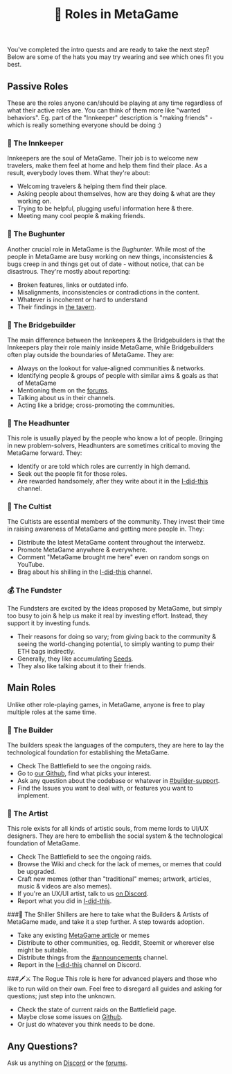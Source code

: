 ﻿---
title: 🧙 Roles in MetaGame
---

You've completed the intro quests and are ready to take the next step?
Below are some of the hats you may try wearing and see which ones fit you best.

## Passive Roles
These are the roles anyone can/should be playing at any time regardless of what their active roles are. You can think of them more like "wanted behaviors". Eg. part of the "Innkeeper" description is "making friends" - which is really something everyone should be doing :)

### 🍻 The Innkeeper
Innkeepers are the soul of MetaGame. Their job is to welcome new travelers, make them feel at home and help them find their place. As a result, everybody loves them.
What they're about:
- Welcoming travelers & helping them find their place.
- Asking people about themselves, how are they doing & what are they working on.
- Trying to be helpful, plugging useful information here & there.
- Meeting many cool people & making friends.

### 🐛 The Bughunter
Another crucial role in MetaGame is the *Bughunter*. While most of the people in MetaGame are busy working on new things, inconsistencies & bugs creep in and things get out of date - without notice, that can be disastrous.
They're mostly about reporting:
- Broken features, links or outdated info.
- Misalignments, inconsistencies or contradictions in the content.
- Whatever is incoherent or hard to understand
- Their findings in [the tavern](https://discord.gg/axebUqq).

### 🌉 The Bridgebuilder
The main difference between the Innkeepers & the Bridgebuilders is that the Innkeepers play their role mainly inside MetaGame, while Bridgebuilders often play outside the boundaries of MetaGame.
They are:
- Always on the lookout for value-aligned communities & networks.
- Identifying people & groups of people with similar aims & goals as that of MetaGame
- Mentioning them on the [forums](https://forum.metagame.wtf/t/guilds-alliances-of-metagame-whos-next/143/6).
- Talking about us in their channels.
- Acting like a bridge; cross-promoting the communities.

### 🤯 The Headhunter
This role is usually played by the people who know a lot of people. Bringing in new problem-solvers, Headhunters are sometimes critical to moving the MetaGame forward.
They:
- Identify or are told which roles are currently in high demand.
- Seek out the people fit for those roles.
- Are rewarded handsomely, after they write about it in the [I-did-this](https://discord.gg/JAFX3Ry) channel.

### 🧙 The Cultist
The Cultists are essential members of the community. They invest their time in raising awareness of MetaGame and getting more people in.
They:
- Distribute the latest MetaGame content throughout the interwebz.
- Promote MetaGame anywhere & everywhere.
- Comment "MetaGame brought me here" even on random songs on YouTube.
- Brag about his shilling in the [I-did-this](https://discord.gg/JAFX3Ry) channel.

### 💰 The Fundster
The Fundsters are excited by the ideas proposed by MetaGame, but simply too busy to join & help us make it real by investing effort. Instead, they support it by investing funds.
- Their reasons for doing so vary; from giving back to the community & seeing the world-changing potential, to simply wanting to pump their ETH bags indirectly.
- Generally, they like accumulating [Seeds](https://wiki.metagame.wtf/docs/how-does-it-work/xp/).
- They also like talking about it to their friends.


## Main Roles
Unlike other role-playing games, in MetaGame, anyone is free to play multiple roles at the same time.

### 👷 The Builder
The builders speak the languages of the computers, they are here to lay the technological foundation for establishing the MetaGame.  
- Check The Battlefield to see the ongoing raids.
- Go to [our Github](https://github.com/MetaFam), find what picks your interest.
- Ask any question about the codebase or whatever in [#builder-support](https://discord.gg/zJxVfaw).
- Find the Issues you want to deal with, or features you want to implement.

### 🎨 The Artist
This role exists for all kinds of artistic souls, from meme lords to UI/UX designers. They are here to embellish the social system & the technological foundation of MetaGame.

- Check The Battlefield to see the ongoing raids.
- Browse the Wiki and check for the lack of memes, or memes that could be upgraded.
- Craft new memes (other than "traditional" memes; artwork, articles, music & videos are also memes).
- If you're an UX/UI artist, talk to us [on Discord](https://discord.gg/zJCcu2J).
- Report what you did in [I-did-this](https://discord.gg/JAFX3Ry).

###📣 The Shiller
Shillers are here to take what the Builders & Artists of MetaGame made, and take it a step further. A step towards adoption. 
- Take any existing [MetaGame article](https://metagame.substack.com/) or memes
- Distribute to other communities, eg. Reddit, Steemit or wherever else might be suitable.
- Distribute things from the [#announcements](https://discord.gg/afybF8a) channel.
- Report in the [I-did-this](https://discord.gg/JAFX3Ry) channel on Discord.

###🗡️⚔️ The Rogue
This role is here for advanced players and those who like to run wild on their own. Feel free to disregard all guides and asking for questions; just step into the unknown.
- Check the state of current raids on the Battlefield page. 
- Maybe close some issues on [Github](https://github.com/MetaFam).
- Or just do whatever you think needs to be done.

## Any Questions?
Ask us anything on [Discord](https://discord.gg/6JFXC9T) or the [forums](https://forum.metagame.wtf/t/questions-questions-answers/145).

